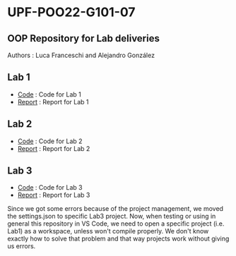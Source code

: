 # UPF-POO22-G101-07
## OOP Repository for Lab deliveries

Authors : Luca Franceschi and Alejandro González

## Lab 1

* [Code](Lab1) : Code for Lab 1
* [Report](Lab1/POO22-G101-07-1-Report.pdf) : Report for Lab 1
## Lab 2

* [Code](Lab2) : Code for Lab 2
* [Report](Lab2/POO22-G101-07-2-Report.pdf) : Report for Lab 2
## Lab 3

* [Code](Lab3) : Code for Lab 3
* [Report](Lab3/POO22-G101-07-3-Report.pdf) : Report for Lab 3

Since we got some errors because of the project management, we moved the settings.json to specific Lab3 project. Now, when testing or using in general this repository in VS Code, we need to open a specific project (i.e. Lab1) as a workspace, unless won't compile properly. We don't know exactly how to solve that problem and that way projects work without giving us errors.